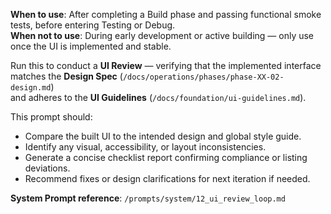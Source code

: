 **When to use**: After completing a Build phase and passing functional smoke tests, before entering Testing or Debug.  
**When not to use**: During early development or active building — only use once the UI is implemented and stable.  

Run this to conduct a **UI Review** — verifying that the implemented interface matches the **Design Spec** (`/docs/operations/phases/phase-XX-02-design.md`)  
and adheres to the **UI Guidelines** (`/docs/foundation/ui-guidelines.md`).

This prompt should:
- Compare the built UI to the intended design and global style guide.  
- Identify any visual, accessibility, or layout inconsistencies.  
- Generate a concise checklist report confirming compliance or listing deviations.  
- Recommend fixes or design clarifications for next iteration if needed.  

**System Prompt reference**: `/prompts/system/12_ui_review_loop.md`